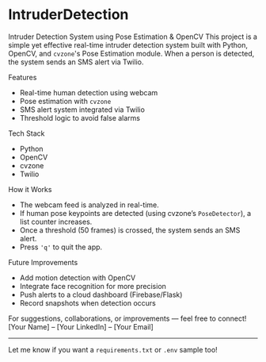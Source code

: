 # IntruderDetection
Intruder Detection System using Pose Estimation & OpenCV
This project is a simple yet effective real-time intruder detection system built with Python, OpenCV, and `cvzone`'s Pose Estimation module. When a person is detected, the system sends an SMS alert via Twilio.

Features

- Real-time human detection using webcam
- Pose estimation with `cvzone`
- SMS alert system integrated via Twilio
- Threshold logic to avoid false alarms

Tech Stack

- Python
- OpenCV
- cvzone
- Twilio

How it Works

- The webcam feed is analyzed in real-time.
- If human pose keypoints are detected (using cvzone’s `PoseDetector`), a list counter increases.
- Once a threshold (50 frames) is crossed, the system sends an SMS alert.
- Press `'q'` to quit the app.

Future Improvements

- Add motion detection with OpenCV
- Integrate face recognition for more precision
- Push alerts to a cloud dashboard (Firebase/Flask)
- Record snapshots when detection occurs

For suggestions, collaborations, or improvements — feel free to connect!  
[Your Name] – [Your LinkedIn] – [Your Email]

---

Let me know if you want a `requirements.txt` or `.env` sample too!
